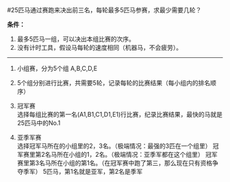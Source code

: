 #25匹马通过赛跑来决出前三名，每轮最多5匹马参赛，求最少需要几轮？   

**条件：**

1. 最多5匹马一组，可以决出本组比赛的次序。
2. 没有计时工具，假设马每轮的速度相同（机器马，不会疲劳）。

----------

1. 小组赛，分为5个组 A,B,C,D,E

2. 5个组分别进行比赛，共需要5轮，记录每轮的比赛结果（每小组内的排名顺序）

3. 冠军赛   
	选择每组比赛的第一名(A1,B1,C1,D1,E1)行比赛，纪录比赛结果，最快的马就是25匹马中的No.1

4. 亚季军赛   
	选择冠军马所在的小组里的2，3名。（极端情况：最强的3匹在一个组里）
	冠军赛里第2名马所在小组的1，2名。（极端情况：亚季军都在这个组里）
	冠军赛里第3名马所在小组的第1名。（在冠军赛中跑了第三，那么现在只有资格争夺季军）
	5匹马，第1名就是亚军，第2名是季军


